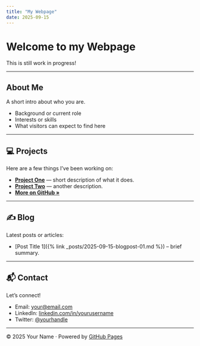 ```yaml
---
title: "My Webpage"
date: 2025-09-15
---
```


# Welcome to my Webpage
 
This is still work in progress!

---

## About Me
A short intro about who you are.  
- Background or current role  
- Interests or skills  
- What visitors can expect to find here  

---

## 💻 Projects
Here are a few things I’ve been working on:

- [**Project One**](https://github.com/yourusername/project-one) — short description of what it does.
- [**Project Two**](https://github.com/yourusername/project-two) — another description.
- [**More on GitHub »**](https://github.com/yourusername)

---

## ✍️ Blog
Latest posts or articles:  
- [Post Title 1]({% link _posts/2025-09-15-blogpost-01.md %}) – brief summary.  

---

## 📬 Contact
Let’s connect!  
- Email: [your@email.com](mailto:your@email.com)  
- LinkedIn: [linkedin.com/in/yourusername](https://linkedin.com/in/yourusername)  
- Twitter: [@yourhandle](https://twitter.com/yourhandle)  

---

© 2025 Your Name · Powered by [GitHub Pages](https://pages.github.com/)


